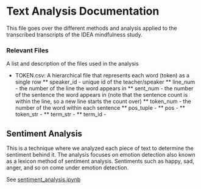 # Text Analysis Documentation 
 
This file goes over the different methods and analysis applied to the transcribed transcripts of the IDEA mindfulness study. 

### Relevant Files

A list and description of the files used in the analysis

* TOKEN.csv: A hierarchical file that represents each word (token) as a single row
    ** speaker_id - unique id of the teacher/speaker
    ** line_num - the number of the line the word appears in
    ** sent_num - the number of the sentence the word appears in (note that the sentence count is within the line, so a new line starts the count over)
    ** token_num - the number of the word within each sentence
    ** pos_tuple - 
    ** pos - 
    ** token_str - 
    ** term_str - 
    ** term_id - 

## Sentiment Analysis

This is a technique where we analyzed each piece of text to determine the sentiment behind it. The analysis focuses on emotion detection also known as a lexicon method of sentiment analysis. Sentiments such as happy, sad, anger, and so on come under emotion detection. 

See [sentiment_analysis.ipynb](https://github.com/eycooper/capstone/tree/main/text_analytics_code/sentiment_analysis.ipynb)



